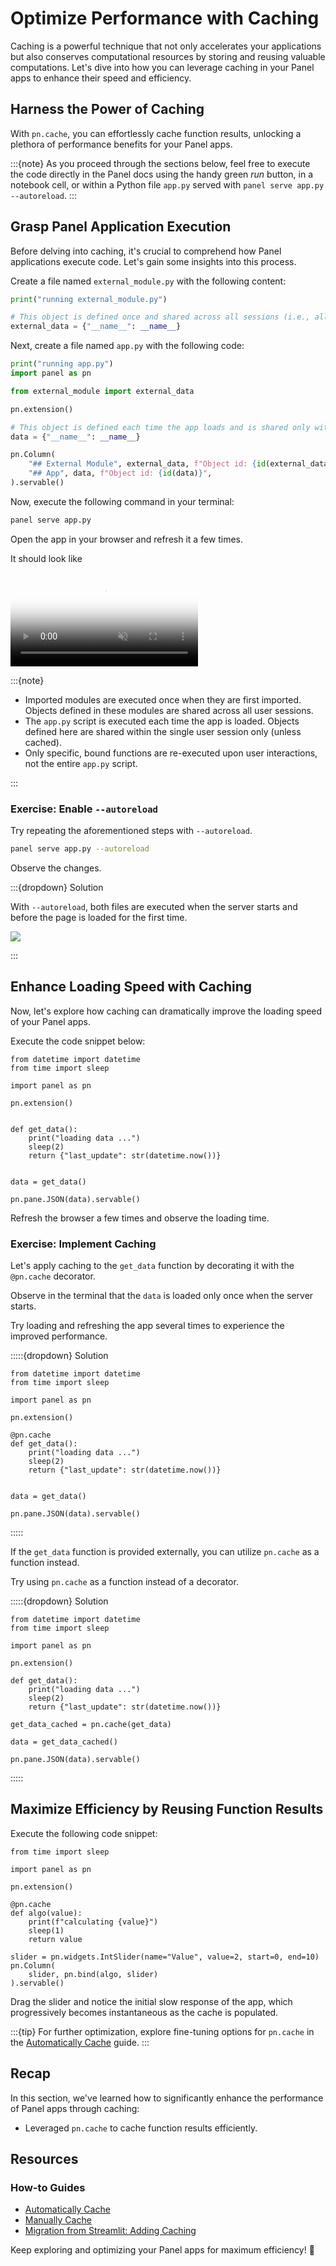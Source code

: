 # Optimize Performance with Caching

Caching is a powerful technique that not only accelerates your applications but also conserves computational resources by storing and reusing valuable computations. Let's dive into how you can leverage caching in your Panel apps to enhance their speed and efficiency.

## Harness the Power of Caching

With `pn.cache`, you can effortlessly cache function results, unlocking a plethora of performance benefits for your Panel apps.

:::{note}
As you proceed through the sections below, feel free to execute the code directly in the Panel docs using the handy green *run* button, in a notebook cell, or within a Python file `app.py` served with `panel serve app.py --autoreload`.
:::

## Grasp Panel Application Execution

Before delving into caching, it's crucial to comprehend how Panel applications execute code. Let's gain some insights into this process.

Create a file named `external_module.py` with the following content:

```python
print("running external_module.py")

# This object is defined once and shared across all sessions (i.e., all users)
external_data = {"__name__": __name__}
```

Next, create a file named `app.py` with the following code:

```python
print("running app.py")
import panel as pn

from external_module import external_data

pn.extension()

# This object is defined each time the app loads and is shared only within that session
data = {"__name__": __name__}

pn.Column(
    "## External Module", external_data, f"Object id: {id(external_data)}",
    "## App", data, f"Object id: {id(data)}",
).servable()
```

Now, execute the following command in your terminal:

```bash
panel serve app.py
```

Open the app in your browser and refresh it a few times.

It should look like

<video muted controls loop poster="https://assets.holoviz.org/panel/tutorials/page_load_end.png" style="max-height: 400px; max-width: 100%;">
    <source src="https://assets.holoviz.org/panel/tutorials/page_load.mp4" type="video/mp4">
    Your browser does not support the video tag.
</video>

:::{note}

- Imported modules are executed once when they are first imported. Objects defined in these modules are shared across all user sessions.
- The `app.py` script is executed each time the app is loaded. Objects defined here are shared within the single user session only (unless cached).
- Only specific, bound functions are re-executed upon user interactions, not the entire `app.py` script.

:::

### Exercise: Enable `--autoreload`

Try repeating the aforementioned steps with `--autoreload`.

```bash
panel serve app.py --autoreload
```

Observe the changes.

:::{dropdown} Solution

With `--autoreload`, both files are executed when the server starts and before the page is loaded for the first time.

<img src="https://assets.holoviz.org/panel/tutorials/page_load_end_autoreload.png"></img>

:::

## Enhance Loading Speed with Caching

Now, let's explore how caching can dramatically improve the loading speed of your Panel apps.

Execute the code snippet below:

```{pyodide}
from datetime import datetime
from time import sleep

import panel as pn

pn.extension()


def get_data():
    print("loading data ...")
    sleep(2)
    return {"last_update": str(datetime.now())}


data = get_data()

pn.pane.JSON(data).servable()
```

Refresh the browser a few times and observe the loading time.

### Exercise: Implement Caching

Let's apply caching to the `get_data` function by decorating it with the `@pn.cache` decorator.

Observe in the terminal that the `data` is loaded only once when the server starts.

Try loading and refreshing the app several times to experience the improved performance.

:::::{dropdown} Solution

```{pyodide}
from datetime import datetime
from time import sleep

import panel as pn

pn.extension()

@pn.cache
def get_data():
    print("loading data ...")
    sleep(2)
    return {"last_update": str(datetime.now())}


data = get_data()

pn.pane.JSON(data).servable()
```

:::::

If the `get_data` function is provided externally, you can utilize `pn.cache` as a function instead.

Try using `pn.cache` as a function instead of a decorator.

:::::{dropdown} Solution

```{pyodide}
from datetime import datetime
from time import sleep

import panel as pn

pn.extension()

def get_data():
    print("loading data ...")
    sleep(2)
    return {"last_update": str(datetime.now())}

get_data_cached = pn.cache(get_data)

data = get_data_cached()

pn.pane.JSON(data).servable()
```

:::::

## Maximize Efficiency by Reusing Function Results

Execute the following code snippet:

```{pyodide}
from time import sleep

import panel as pn

pn.extension()

@pn.cache
def algo(value):
    print(f"calculating {value}")
    sleep(1)
    return value

slider = pn.widgets.IntSlider(name="Value", value=2, start=0, end=10)
pn.Column(
    slider, pn.bind(algo, slider)
).servable()
```

Drag the slider and notice the initial slow response of the app, which progressively becomes instantaneous as the cache is populated.

:::{tip}
For further optimization, explore fine-tuning options for `pn.cache` in the [Automatically Cache](../../how_to/caching/memoization.md) guide.
:::

## Recap

In this section, we've learned how to significantly enhance the performance of Panel apps through caching:

- Leveraged `pn.cache` to cache function results efficiently.

## Resources

### How-to Guides

- [Automatically Cache](../../how_to/caching/memoization.md)
- [Manually Cache](../../how_to/caching/manual.md)
- [Migration from Streamlit: Adding Caching](../../how_to/streamlit_migration/caching.md)

Keep exploring and optimizing your Panel apps for maximum efficiency! 🚀
